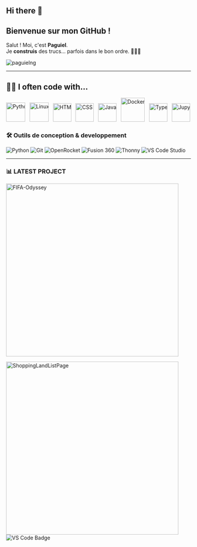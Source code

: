 ## Hi there 👋

## Bienvenue sur mon GitHub !

Salut ! Moi, c'est **Paguiel**.  
Je **construis** des trucs...  parfois dans le bon ordre. 🧑🏾‍💻

<!--Profile Count Badge-->
<p align="left">
  <img src="https://komarev.com/ghpvc/?username=paguielng&label=Profile%20views&color=770677&style=for-the-badge&logo=star" alt="paguielng" style="padding-right:20px;" />
</p>

---

## 👨‍💻 I often code with...

<div style="overflow: hidden; white-space: nowrap;">
  <div style="display: inline-block; animation: scroll 10s linear infinite; white-space: nowrap;">
    <a href="https://www.python.org/"><img src="https://cdn.jsdelivr.net/gh/devicons/devicon/icons/python/python-original.svg" alt="Python" width="52"/></a>&nbsp;&nbsp;
    <a href="https://www.linux.org/"><img src="https://cdn.jsdelivr.net/gh/devicons/devicon/icons/linux/linux-original.svg" alt="Linux" width="52"/></a>&nbsp;&nbsp;
    <a href="https://developer.mozilla.org/en-US/docs/Web/Guide/HTML/HTML5"><img src="https://cdn.jsdelivr.net/gh/devicons/devicon/icons/html5/html5-original.svg" alt="HTML" width="50"/></a>&nbsp;&nbsp;
    <a href="https://developer.mozilla.org/en-US/docs/Web/CSS"><img src="https://cdn.jsdelivr.net/gh/devicons/devicon/icons/css3/css3-original.svg" alt="CSS" width="50"/></a>&nbsp;&nbsp;
    <a href="https://developer.mozilla.org/en-US/docs/Web/JavaScript"><img src="https://cdn.jsdelivr.net/gh/devicons/devicon/icons/javascript/javascript-original.svg" alt="JavaScript" width="50"/></a>&nbsp;&nbsp;
    <a href="https://www.docker.com/"><img src="https://d7umqicpi7263.cloudfront.net/img/product/bf3d98f7-537d-4f2c-b763-ee84a2487590.com/5c52f7fb9b471662f8b00586df713879" alt="Docker" width="65"/></a>&nbsp;&nbsp;
    <a href="https://www.typescriptlang.org/"><img src="https://upload.wikimedia.org/wikipedia/commons/thumb/f/f5/Typescript.svg/1200px-Typescript.svg.png" alt="TypeScript" width="50"/></a>&nbsp;&nbsp;
    <a href="https://jupyter.org/"><img src="https://upload.wikimedia.org/wikipedia/commons/thumb/3/38/Jupyter_logo.svg/langfr-800px-Jupyter_logo.svg.png" alt="JupyterLab" width="50"/></a>&nbsp;&nbsp;
    <a href="https://react.dev/"><img src="https://upload.wikimedia.org/wikipedia/commons/thumb/a/a7/React-icon.svg/1150px-React-icon.svg.png" alt="React" width="55"/></a>&nbsp;&nbsp;
    <a href="https://git-scm.com/"><img src="https://upload.wikimedia.org/wikipedia/commons/thumb/3/3f/Git_icon.svg/2048px-Git_icon.svg.png" alt="Git" width="55"/></a>&nbsp;&nbsp;
</div>


### 🛠️ Outils de conception & developpement

![Python](https://img.shields.io/badge/Python-3776AB?style=for-the-badge&logo=python&logoColor=white)
![Git](https://img.shields.io/badge/Git-F05032?style=for-the-badge&logo=git&logoColor=white)
![OpenRocket](https://img.shields.io/badge/OpenRocket-1E90FF?style=for-the-badge&logo=rocket&logoColor=white)
![Fusion 360](https://img.shields.io/badge/Fusion%20360-FF8800?style=for-the-badge&logo=autodesk&logoColor=white)
![Thonny](https://img.shields.io/badge/Thonny-333333?style=for-the-badge&logo=thonny&logoColor=white)
![VS Code Studio](https://img.shields.io/badge/VS%20Code-007ACC?style=for-the-badge&logo=visual-studio-code&logoColor=white)

---
### 📊 LATEST PROJECT

<tr>
   <td width="50%">
     <p align="left">
       <a href="https://github.com/paguielng/FIFA-Odyssey">
         <img align="center" width="470" src="https://github-readme-stats.vercel.app/api/pin/?username=paguielng&repo=FIFA-Odyssey&theme=nightowl&show_owner=true&bg_color=0,000000,441350&title_color=c56a90&text_color=ffffff" alt="FIFA-Odyssey" />
        </a>
      </p>
    </td>

<tr>
   <tr>
  <td width="50%">
    <p align="left">
      <a href="https://github.com/paguielng/ShoppingLandListPage">
        <img align="center" width="470" src="https://github-readme-stats.vercel.app/api/pin/?username=paguielng&repo=ShoppingLandListPage&theme=nightowl&show_owner=true&bg_color=0,000000,441350&title_color=c56a90&text_color=ffffff" alt="ShoppingLandListPage" />
      </a>
      <br>
      <img src="https://img.shields.io/badge/VS_Code-1E2A78?style=for-the-badge&logo=visual-studio-code&logoColor=white" alt="VS Code Badge" />
    </p>
  </td>
</tr>

   
